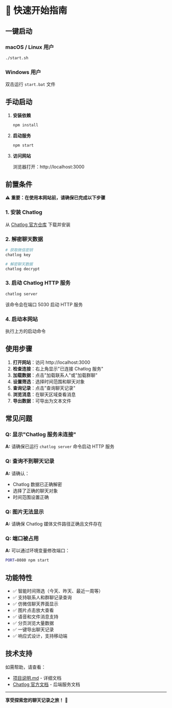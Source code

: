 # 🚀 快速开始指南

## 一键启动

### macOS / Linux 用户
```bash
./start.sh
```

### Windows 用户
双击运行 `start.bat` 文件

## 手动启动

1. **安装依赖**
   ```bash
   npm install
   ```

2. **启动服务**
   ```bash
   npm start
   ```

3. **访问网站**
   
   浏览器打开：http://localhost:3000

## 前置条件

⚠️ **重要：在使用本网站前，请确保已完成以下步骤**

### 1. 安装 Chatlog
从 [Chatlog 官方仓库](https://github.com/sjzar/chatlog) 下载并安装

### 2. 解密聊天数据
```bash
# 获取微信密钥
chatlog key

# 解密聊天数据
chatlog decrypt
```

### 3. 启动 Chatlog HTTP 服务
```bash
chatlog server
```
该命令会在端口 5030 启动 HTTP 服务

### 4. 启动本网站
执行上方的启动命令

## 使用步骤

1. **打开网站**：访问 http://localhost:3000
2. **检查连接**：右上角显示"已连接 Chatlog 服务"
3. **加载数据**：点击"加载联系人"或"加载群聊"
4. **设置筛选**：选择时间范围和聊天对象
5. **查询记录**：点击"查询聊天记录"
6. **浏览消息**：在聊天区域查看消息
7. **导出数据**：可导出为文本文件

## 常见问题

### Q: 显示"Chatlog 服务未连接"
**A:** 请确保已运行 `chatlog server` 命令启动 HTTP 服务

### Q: 查询不到聊天记录
**A:** 请确认：
- Chatlog 数据已正确解密
- 选择了正确的聊天对象
- 时间范围设置正确

### Q: 图片无法显示
**A:** 请确保 Chatlog 媒体文件路径正确且文件存在

### Q: 端口被占用
**A:** 可以通过环境变量修改端口：
```bash
PORT=8080 npm start
```

## 功能特性

- ✅ 智能时间筛选（今天、昨天、最近一周等）
- ✅ 支持联系人和群聊记录查询
- ✅ 仿微信聊天界面显示
- ✅ 图片点击放大查看
- ✅ 语音和文件消息支持
- ✅ 分页浏览大量数据
- ✅ 一键导出聊天记录
- ✅ 响应式设计，支持移动端

## 技术支持

如需帮助，请查看：
- [项目说明.md](./项目说明.md) - 详细文档
- [Chatlog 官方文档](https://github.com/sjzar/chatlog) - 后端服务文档

---

**享受探索您的聊天记录之旅！** 🎉 